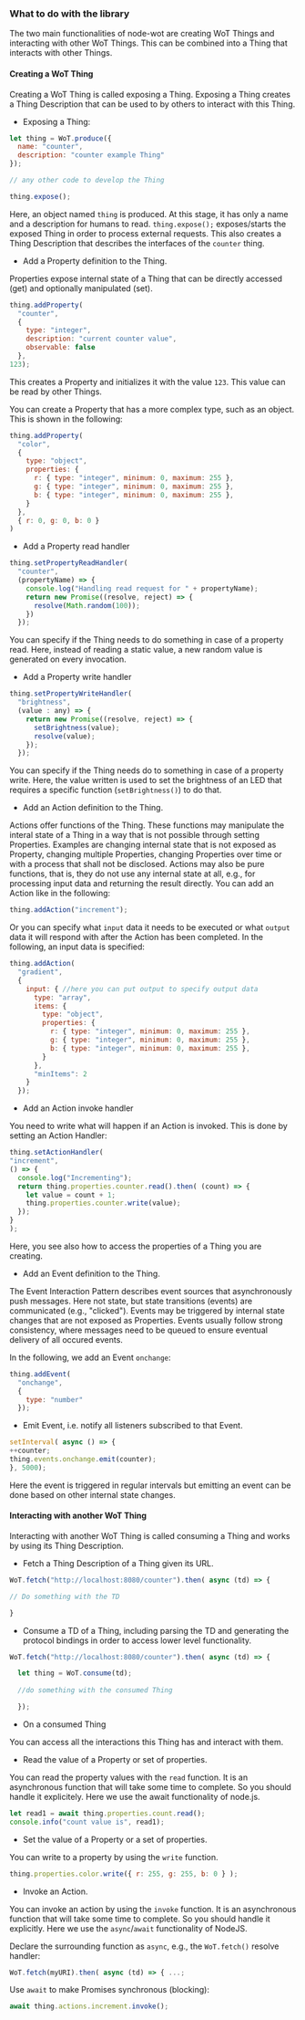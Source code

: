 ### What to do with the library

The two main functionalities of node-wot are creating WoT Things and interacting with other WoT Things.
This can be combined into a Thing that interacts with other Things.

#### Creating a WoT Thing
Creating a WoT Thing is called exposing a Thing. Exposing a Thing creates a Thing Description that can be used to by others to interact with this Thing.

* Exposing a Thing:

```javascript
let thing = WoT.produce({
  name: "counter",
  description: "counter example Thing"
});

// any other code to develop the Thing

thing.expose();
```
Here, an object named `thing` is produced. At this stage, it has only a name and a description for humans to read.
`thing.expose();` exposes/starts the exposed Thing in order to process external requests. This also creates a Thing Description that describes the interfaces of the `counter` thing.


* Add a Property definition to the Thing.

Properties expose internal state of a Thing that can be directly accessed (get) and optionally manipulated (set).

```javascript
thing.addProperty(
  "counter",
  {
    type: "integer",
    description: "current counter value",
    observable: false
  },
123);
```
This creates a Property and initializes it with the value `123`. This value can be read by other Things.

You can create a Property that has a more complex type, such as an object. This is shown in the following:

```javascript
thing.addProperty(
  "color",
  {
    type: "object",
    properties: {
      r: { type: "integer", minimum: 0, maximum: 255 },
      g: { type: "integer", minimum: 0, maximum: 255 },
      b: { type: "integer", minimum: 0, maximum: 255 },
    }
  },
  { r: 0, g: 0, b: 0 } 
)
```
  * Add a Property read handler

```javascript
thing.setPropertyReadHandler(
  "counter",
  (propertyName) => {
    console.log("Handling read request for " + propertyName);
    return new Promise((resolve, reject) => {
      resolve(Math.random(100));
    })
  });
```
You can specify if the Thing needs to do something in case of a property read. Here, instead of reading a static value, a new random value is generated on every invocation.

  * Add a Property write handler
```javascript
thing.setPropertyWriteHandler(
  "brightness",
  (value : any) => {
    return new Promise((resolve, reject) => {
      setBrightness(value);
      resolve(value);
    });
  });
```
You can specify if the Thing needs do to something in case of a property write. Here, the value written is used to set the brightness of an LED that requires a specific function (`setBrightness()`) to do that.

* Add an Action definition to the Thing.

Actions offer functions of the Thing. These functions may manipulate the interal state of a Thing in a way that is not possible through setting Properties. Examples are changing internal state that is not exposed as Property, changing multiple Properties, changing Properties over time or with a process that shall not be disclosed. Actions may also be pure functions, that is, they do not use any internal state at all, e.g., for processing input data and returning the result directly. You can add an Action like in the following:

```javascript
thing.addAction("increment");
```

Or you can specify what `input` data it needs to be executed or what `output` data it will respond with after the Action has been completed. In the following, an input data is specified:

```javascript
thing.addAction(
  "gradient",
  {
    input: { //here you can put output to specify output data
      type: "array",
      items: {
        type: "object",
        properties: {
          r: { type: "integer", minimum: 0, maximum: 255 },
          g: { type: "integer", minimum: 0, maximum: 255 },
          b: { type: "integer", minimum: 0, maximum: 255 },
        }
      },
      "minItems": 2
    }
  });
```
  * Add an Action invoke handler 

You need to write what will happen if an Action is invoked. This is done by setting an Action Handler:

  ```javascript
thing.setActionHandler(
  "increment",
  () => {
    console.log("Incrementing");
    return thing.properties.counter.read().then( (count) => {
      let value = count + 1;
      thing.properties.counter.write(value);
    });
  }
);
  ```
Here, you see also how to access the properties of a Thing you are creating.

* Add an Event definition to the Thing.

The Event Interaction Pattern describes event sources that asynchronously push messages. Here not state, but state transitions (events) are communicated (e.g., "clicked"). Events may be triggered by internal state changes that are not exposed as Properties. Events usually follow strong consistency, where messages need to be queued to ensure eventual delivery of all occured events.

In the following, we add an Event `onchange`:

```javascript
thing.addEvent(
  "onchange",
  {
    type: "number"
  });
```
  * Emit Event, i.e. notify all listeners subscribed to that Event.
  
  ```javascript
setInterval( async () => {
  ++counter;
  thing.events.onchange.emit(counter);
}, 5000);
  ```
  Here the event is triggered in regular intervals but emitting an event can be done based on other internal state changes.

<!-- * Attach semantic information to the Thing.
* Attach semantic information to a Property.
* Attach semantic information to an Action.
* Attach semantic information to an Event. -->
<!-- * Provide notifications for TD changes to clients subscribed to that.
* Mark/unmark the Thing to be discoverable. -->
<!-- * Mark/unmark the Thing to be consumable. -->
<!-- * Start the exposed Thing in order to process external requests.
```javascript
```
* Stop the exposed Thing.
```javascript
``` -->
<!-- * Register handlers for external requests:
  * to retrieve a Property value;
  * to update a Property value;
  * to run an Action: take the parameters from the request, execute the defined action, and return the result; -->


#### Interacting with another WoT Thing
Interacting with another WoT Thing is called consuming a Thing and works by using its Thing Description.

* Fetch a Thing Description of a Thing given its URL.
```javascript
WoT.fetch("http://localhost:8080/counter").then( async (td) => {

// Do something with the TD

}
```
* Consume a TD of a Thing, including parsing the TD and generating the protocol bindings in order to access lower level functionality.
```javascript
WoT.fetch("http://localhost:8080/counter").then( async (td) => {

  let thing = WoT.consume(td);
  
  //do something with the consumed Thing

  });

```
* On a consumed Thing

You can access all the interactions this Thing has and interact with them.
  
  * Read the value of a Property or set of properties.
  
  You can read the property values with the `read` function. It is an asynchronous function that will take some time to complete. So you should handle it explicitely. Here we use the await functionality of node.js.

  ```javascript
  let read1 = await thing.properties.count.read();
  console.info("count value is", read1);
  ```
  * Set the value of a Property or a set of properties.

You can write to a property by using the `write` function.

  ```javascript
thing.properties.color.write({ r: 255, g: 255, b: 0 } );
  ```
  <!-- * Observe value changes of a Property. -->

  * Invoke an Action.

  You can invoke an action by using the `invoke` function. It is an asynchronous function that will take some time to complete. So you should handle it explicitly. Here we use the `async`/`await` functionality of NodeJS.

  Declare the surrounding function as `async`, e.g., the `WoT.fetch()` resolve handler:
  ```javascript
  WoT.fetch(myURI).then( async (td) => { ...;
  ```

  Use `await` to make Promises synchronous (blocking):
  ```javascript
  await thing.actions.increment.invoke();
  ```

<!--   * Observe Events emitted by the Thing.
  ```javascript
  ``` -->
  <!-- * Observe changes to the Thing Description of the Thing. -->
  <!-- * Get the Thing Description. -->
  <!-- * Get the list of linked resources based on the Thing Description. -->
